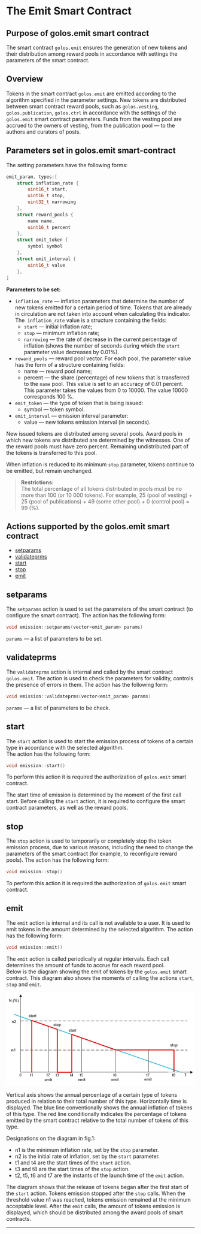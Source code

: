 # The Emit Smart Contract

## Purpose of golos.emit smart contract
The smart contract `golos.emit` ensures the generation of new tokens and their distribution among reward pools in accordance with settings the parameters of the smart contract.  

## Overview
Tokens in the smart contract `golos.emit` are emitted according to the algorithm specified in the parameter settings. New tokens are distributed between smart contract reward pools, such as `golos.vesting`, `golos.publication`, `golos.ctrl` in accordance with the settings of the `golos.emit` smart contract parameters. Funds from the vesting pool are accrued to the owners of vesting, from the publication pool — to the authors and curators of posts.  

## Parameters set in golos.emit smart-contract
The setting parameters have the following forms:  
```cpp
emit_param, types:[
    struct inflation_rate {
        uint16_t start,
        uint16_t stop,
        uint32_t narrowing
    },
    struct reward_pools {
        name name,
        uint16_t percent
    },
    struct emit_token {
        symbol symbol
    },
    struct emit_interval {
        uint16_t value
    },
]
```
**Parameters to be set:**  
  * `inflation_rate` — inflation parameters that determine the number of new tokens emitted for a certain period of time. Tokens that are already in circulation are not taken into account when calculating this indicator. The` inflation_rate` value is a structure containing the fields:
    * `start` — initial inflation rate;
    * `stop` — minimum inflation rate;
    * `narrowing` — the rate of decrease in the current percentage of inflation (shows the number of seconds during which the `start` parameter value decreases by 0.01%).
  * `reward_pools` — reward pool vector. For each pool, the parameter value has the form of a structure containing fields:
    * name — reward pool name;
    * percent —  the share (percentage) of new tokens that is transferred to the `name` pool. This value is set to an accuracy of 0.01 percent. This parameter takes the values from 0 to 10000. The value 10000 corresponds 100 %.
  * `emit_token` — the type of token that is being issued:
    * symbol — token symbol.
  * `emit_interval` — emission interval parameter:
    * value — new tokens emission interval (in seconds).  

New issued tokens are distributed among several pools. Award pools in which new tokens are distributed are determined by the witnesses. One of the reward pools must have zero percent. Remaining undistributed part of the tokens is transferred to this pool.  
 
When inflation is reduced to its minimum `stop` parameter, tokens continue to be emitted, but remain unchanged.  
 
> **Restrictions:**  
> The total percentage of all tokens distributed in pools must be no more than 100 (or 10 000 tokens). For example, 25 (pool of vesting) + 25 (pool of publications) + 49 (some other pool) + 0 (control pool) = 99 (%).  

## Actions supported by the golos.emit smart contract
  * [setparams](#setparams)
  * [validateprms](#validateprms)
  * [start](#start)
  * [stop](#stop)
  * [emit](#emit)

## setparams
The `setparams` action is used to set the parameters of the smart contract (to configure the smart contract). The action has the following form:
```cpp
void emission::setparams(vector<emit_param> params)
```
`params` — a list of parameters to be set.  

## validateprms
The `validateprms` action is internal and called by the smart contract `golos.emit`. The action is used to check the parameters for validity, controls the presence of errors in them. The action has the following form:
```cpp
void emission::validateprms(vector<emit_param> params)
```
`params` — a list of parameters to be check.  

## start
The `start` action is used to start the emission process of tokens of a certain type in accordance with the selected algorithm.  
The action has the following form:
```cpp
void emission::start()
```
To perform this action it is required the authorization of `golos.emit` smart contract.  

The start time of emission is determined by the moment of the first call start. Before calling the `start` action, it is required to configure the smart contract parameters, as well as the reward pools.  
 
## stop
The `stop` action is used to temporarily or completely stop the token emission process, due to various reasons, including the need to change the parameters of the smart contract (for example, to reconfigure reward pools). The action has the following form:
```cpp
void emission::stop()
```
To perform this action it is required the authorization of `golos.emit` smart contract.  

## emit
The `emit` action is internal and its call is not available to a user. It is used to emit tokens in the amount determined by the selected algorithm. The action has the following form:
```cpp
void emission::emit()
```
The `emit` action is called periodically at regular intervals. Each call determines the amount of funds to accrue for each reward pool.  
Below is the diagram showing the emit of tokens by the `golos.emit` smart contract. This diagram also shows the moments of calling the actions `start`,` stop` and `emit`.  
 
![Fig.1 — Diagram of emitting the tokens by the smart contract](./images/emit_contract.jpg)  
 
Vertical axis shows the annual percentage of a certain type of tokens produced in relation to their total number of this type. Horizontally time is displayed. The blue line conventionally shows the annual inflation of tokens of this type. The red line conditionally indicates the percentage of tokens emitted by the smart contract relative to the total number of tokens of this type.  
 
Designations on the diagram in fig.1:
  * n1 is the minimum inflation rate, set by the `stop` parameter.
  * n2 is the initial rate of inflation, set by the `start` parameter.
  * t1 and t4 are the start times of the `start` action.
  * t3 and t8 are the start times of the `stop` action.
  * t2, t5, t6 and t7 are the instants of the launch time of the `emit` action.  
  
The diagram shows that the release of tokens began after the first start of the `start` action. Tokens emission stopped after the `stop` calls. When the threshold value n1 was reached, tokens emission remained at the minimum acceptable level. After the `emit` calls, the amount of tokens emission is displayed, which should be distributed among the award pools of smart contracts.  
**** 
